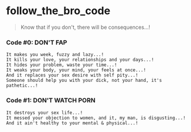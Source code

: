 # follow_the_bro_code

> Know that if you don't, there will be consequences...!

### Code #0: DON'T FAP

```
It makes you week, fuzzy and lazy...!  
It kills your love, your relationships and your days...!  
It hides your problem, waste your time...!  
It weaks your body, your mind, your feels at once...!
And it replaces your sex desire with self pity...!
Someone should help you with your dick, not your hand, it's pathetic...!
```

### Code #1: DON'T WATCH PORN

```
It destroys your sex life...!
It messed your objection to women, and it, my man, is disgusting...!
And it ain't healthy to your mental & physical...!
```